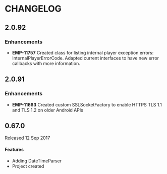 # CHANGELOG

## 2.0.92

### Enhancements
- **EMP-11757** Created class for listing internal player exception errors: InternalPlayerErrorCode.
Adapted current interfaces to have new error callbacks with more information.

## 2.0.91

### Enhancements
- **EMP-11663** Created custom SSLSocketFactory to enable HTTPS TLS 1.1 and TLS 1.2 on older Android APIs

## 0.67.0
Released 12 Sep 2017

#### Features
* Adding DateTimeParser
* Project created
